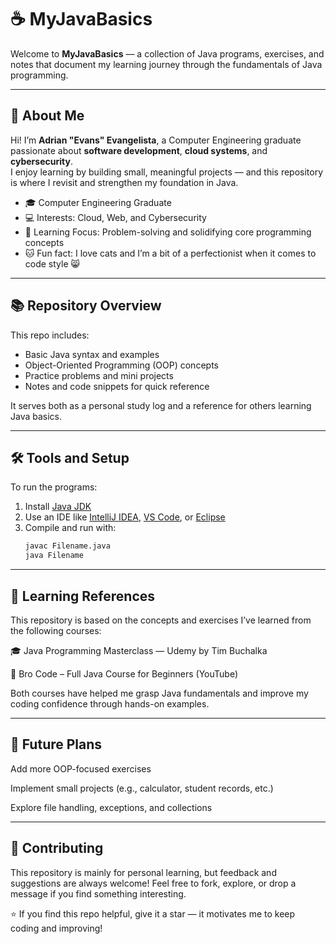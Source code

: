 # ☕ MyJavaBasics

Welcome to **MyJavaBasics** — a collection of Java programs, exercises, and notes that document my learning journey through the fundamentals of Java programming.

---

## 👋 About Me

Hi! I’m **Adrian "Evans" Evangelista**, a Computer Engineering graduate passionate about **software development**, **cloud systems**, and **cybersecurity**.  
I enjoy learning by building small, meaningful projects — and this repository is where I revisit and strengthen my foundation in Java.

- 🎓 Computer Engineering Graduate  
- 💻 Interests: Cloud, Web, and Cybersecurity  
- 🧠 Learning Focus: Problem-solving and solidifying core programming concepts  
- 🐱 Fun fact: I love cats and I’m a bit of a perfectionist when it comes to code style 😸

---

## 📚 Repository Overview

This repo includes:
- Basic Java syntax and examples  
- Object-Oriented Programming (OOP) concepts  
- Practice problems and mini projects  
- Notes and code snippets for quick reference  

It serves both as a personal study log and a reference for others learning Java basics.

---

## 🛠️ Tools and Setup

To run the programs:
1. Install [Java JDK](https://www.oracle.com/java/technologies/downloads/)  
2. Use an IDE like [IntelliJ IDEA](https://www.jetbrains.com/idea/), [VS Code](https://code.visualstudio.com/), or [Eclipse](https://www.eclipse.org/)  
3. Compile and run with:
   ```bash
   javac Filename.java
   java Filename

---

## 📖 Learning References

This repository is based on the concepts and exercises I’ve learned from the following courses:

🎓 Java Programming Masterclass — Udemy
 by Tim Buchalka

🎥 Bro Code – Full Java Course for Beginners (YouTube)


Both courses have helped me grasp Java fundamentals and improve my coding confidence through hands-on examples.

---

## 🌱 Future Plans

Add more OOP-focused exercises

Implement small projects (e.g., calculator, student records, etc.)

Explore file handling, exceptions, and collections

---

## 🤝 Contributing

This repository is mainly for personal learning, but feedback and suggestions are always welcome!
Feel free to fork, explore, or drop a message if you find something interesting.

⭐ If you find this repo helpful, give it a star — it motivates me to keep coding and improving!